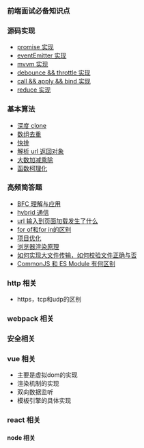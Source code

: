 ### 前端面试必备知识点
### 源码实现
* [promise 实现](https://juejin.cn/post/6844903665686282253)
* [eventEmitter 实现](https://www.cnblogs.com/Mcrown/p/14435144.html)
* [mvvm 实现](https://juejin.cn/post/6844903903822086151)
* [debounce && throttle 实现](https://www.cnblogs.com/Mcrown/p/14435234.html)
* [call && apply && bind 实现](https://www.cnblogs.com/Mcrown/p/14435224.html)
* [reduce 实现](https://juejin.cn/post/6900447811330899981)

### 基本算法
* [深度 clone](https://www.cnblogs.com/Mcrown/p/14435201.html)
* [数组去重](https://www.cnblogs.com/Mcrown/p/14435191.html)
* [快排](https://www.cnblogs.com/Mcrown/p/14435545.html)
* [解析 url 返回对象](https://www.cnblogs.com/Mcrown/p/14435846.html)
* [大数加减乘除]()
* [函数柯理化]()

### 高频简答题
* [BFC 理解与应用](https://juejin.cn/post/6898278714312753159#heading-3)
* [hybrid 通信](https://juejin.cn/post/6844903640520474637)
* [url 输入到页面加载发生了什么](https://segmentfault.com/a/1190000006879700)
* [for of和for in的区别](https://segmentfault.com/q/1010000006658882)
* [项目优化]()
* [浏览器渲染原理](https://segmentfault.com/a/1190000012960187)
* [如何实现大文件传输，如何校验文件正确与否](https://juejin.cn/post/6844903860327186445)
* [CommonJS 和 ES Module 有何区别](https://juejin.cn/post/6844904080955932680)

### http 相关
* https，tcp和udp的区别
### webpack 相关
### 安全相关
### vue 相关
* 主要是虚拟dom的实现
* 渲染机制的实现
* 双向数据监听
* 模板引擎的具体实现
### react 相关
#### node 相关